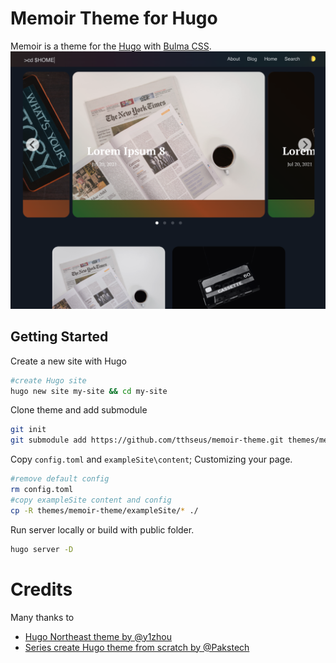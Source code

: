 # Memoir Theme for Hugo

Memoir is a theme for the [Hugo](https://gohugo.io) with [Bulma CSS](https://bulma.io).
![](2021-12-11-21-36-21.png)
## Getting Started

Create a new site with Hugo

```bash
#create Hugo site
hugo new site my-site && cd my-site
```

Clone theme and add submodule

```bash
git init
git submodule add https://github.com/tthseus/memoir-theme.git themes/memoir-theme
```

Copy `config.toml` and `exampleSite\content`; Customizing your page.  

```bash
#remove default config
rm config.toml
#copy exampleSite content and config
cp -R themes/memoir-theme/exampleSite/* ./
```
Run server locally or build with public folder.
```bash
hugo server -D
```

# Credits
Many thanks to
-   [Hugo Northeast theme by @y1zhou](https://github.com/y1zhou/hugo-northeast)
-   [Series create Hugo theme from scratch by @Pakstech](https://pakstech.com/blog/create-hugo-theme/)